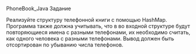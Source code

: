 PhoneBook_Java
Задание

Реализуйте структуру телефонной книги с помощью HashMap. Программа также должна учитывать, что в во входной структуре будут 
повторяющиеся имена с разными телефонами, их необходимо считать, как одного человека с разными телефонами. Вывод должен быть 
отсортирован по убыванию числа телефонов.
